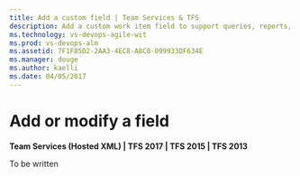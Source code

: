 ```yaml
---
title: Add a custom field | Team Services & TFS  
description: Add a custom work item field to support queries, reports, and workflow for Visual Studio Team Services (VSTS) and TFS  
ms.technology: vs-devops-agile-wit
ms.prod: vs-devops-alm
ms.assetid: 7F1F85D2-2AA3-4EC8-A8C8-099933DF634E  
ms.manager: douge
ms.author: kaelli
ms.date: 04/05/2017
---
```


# Add or modify a field  

<b>Team Services (Hosted XML) | TFS 2017 | TFS 2015 | TFS 2013</b> 

To be written